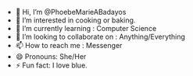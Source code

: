 - 👋 Hi, I’m @PhoebeMarieABadayos
- 👀 I’m interested in cooking or baking.
- 🌱 I’m currently learning : Computer Science
- 💞️ I’m looking to collaborate on : Anything/Everything
- 📫 How to reach me : Messenger
- 😄 Pronouns: She/Her
- ⚡ Fun fact: I love blue.

<!---
PhoebeMarieABadayos/PhoebeMarieABadayos is a ✨ special ✨ repository because its `README.md` (this file) appears on your GitHub profile.
You can click the Preview link to take a look at your changes.
--->
